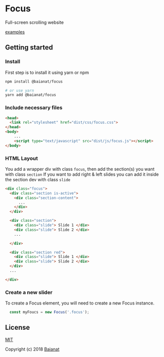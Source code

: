 # Focus

Full-screen scrolling website

[examples](https://baianat.github.io/focus/)

## Getting started

### Install

First step is to install it using yarn or npm

```bash
npm install @baianat/focus

# or use yarn
yarn add @baianat/focus
```

### Include necessary files

``` html
<head>
  <link rel="stylesheet" href="dist/css/focus.css">
</head>
<body>
    ...
    <script type="text/javascript" src="dist/js/focus.js"></script>
</body>
```

### HTML Layout

You add a wrapper div with class `focus`, then add the section(s) you want with class `section`
If you want to add right & left slides you can add it inside the section dev with class `slide`

```html
<div class="focus">
  <div class="section is-active">
    <div class="section-content">
      ...
    </div>
  </div>

  <div class="section">
    <div class="slide"> Slide 1 </div>
    <div class="slide"> Slide 2 </div>
    ...

  </div>

  <div class="section red">
    <div class="slide"> Slide 1 </div>
    <div class="slide"> Slide 2 </div>
  </div>
  ...

</div>
```

### Create a new slider
To create a Focus element, you will need to create a new Focus instance.

```javaScript
  const myFoucs = new Focus('.focus');
```

## License

[MIT](http://opensource.org/licenses/MIT)

Copyright (c) 2018 [Baianat](http://baianat.com)

